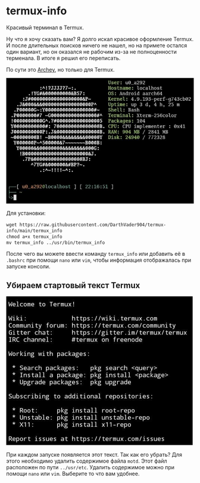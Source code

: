 # termux-info
Красивый терминал в Termux.

Ну что я хочу сказать вам? Я долго искал красивое оформление Termux. И после длительных поисков ничего не нашел, но на примете остался один вариант, но он оказался не рабочим из-за не полноценности терменала. В итоге я решил его переписать.

По сути это [Archey](https://github.com/DuMOHsmol/archey), но только для Termux.

![Archey-termux](images/IMG_20220827_221713.jpg)

Для установки:

```
wget https://raw.githubusercontent.com/DarthVader904/termux-info/main/termux_info
chmod a+x termux_info
mv termux_info ../usr/bin/termux_info
```

После чего вы можете ввести команду `termux_info` или добавить её в `.bashrc` при помощи `nano` или `vim`, чтобы информация отображалась при запуске консоли.

## Убираем стартовый текст Termux

![Motd-termux](images/IMG_20220827_230456.jpg)

При каждом запуске появляется этот текст. Так как его убрать? Для этого необходимо удалить содержимое файла `motd`. Этот файл расположен по пути `../usr/etc`.
Удалить содержимое можно при помощи `nano` или `vim`. Выберите то что вам удобнее.

